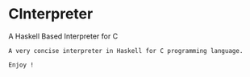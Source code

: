CInterpreter
============

A Haskell Based Interpreter for C

    A very concise interpreter in Haskell for C programming language.
    
    Enjoy !
